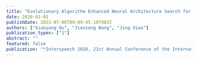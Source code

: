 ```yaml
---
title: "Evolutionary Algorithm Enhanced Neural Architecture Search for Text-Independent Speaker Verification"
date: 2020-01-01
publishDate: 2023-07-06T09:09:45.107983Z
authors: ["Xiaoyang Qu", "Jianzong Wang", "Jing Xiao"]
publication_types: ["1"]
abstract: ""
featured: false
publication: "*Interspeech 2020, 21st Annual Conference of the International Speech Communication Association, Virtual Event, Shanghai, China, 25-29 October 2020*"
---
```


